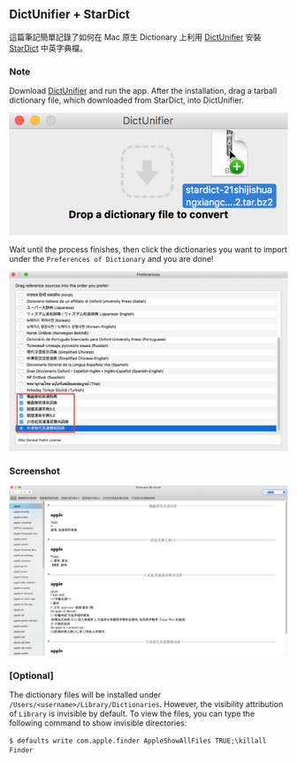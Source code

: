 ## DictUnifier + StarDict

這篇筆記簡單記錄了如何在 Mac 原生 Dictionary 上利用 [DictUnifier](https://github.com/jjgod/mac-dictionary-kit) 安裝 [StarDict](http://download.huzheng.org/) 中英字典檔。

### Note

Download [DictUnifier](https://github.com/jjgod/mac-dictionary-kit) and run the app. After the installation, drag a tarball dictionary file, which downloaded from StarDict, into DictUnifier.

![mac_dict](./images/mac_dict.png)

Wait until the process finishes, then click the dictionaries you want to import under the `Preferences of Dictionary` and you are done!

![mac_dict01](./images/mac_dict01.png)

### Screenshot

![mac_dict02](./images/mac_dict02.png)

### [Optional]

The dictionary files will be installed under `/Users/<username>/Library/Dictionaries`. However, the visibility attribution of `Library` is invisible by default. To view the files, you can type the following command to show invisible directories:

`$ defaults write com.apple.finder AppleShowAllFiles TRUE;\killall Finder`

